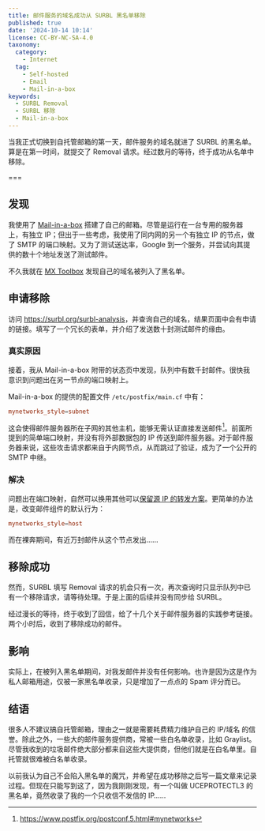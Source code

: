 ```yaml
---
title: 邮件服务的域名成功从 SURBL 黑名单移除
published: true
date: '2024-10-14 10:14'
license: CC-BY-NC-SA-4.0
taxonomy:
  category:
    - Internet
  tag:
    - Self-hosted
    - Email
    - Mail-in-a-box
keywords:
  - SURBL Removal
  - SURBL 移除
  - Mail-in-a-box
---
```


当我正式切换到自托管邮箱的第一天，邮件服务的域名就进了 SURBL 的黑名单。算是在第一时间，就提交了 Removal 请求。经过数月的等待，终于成功从名单中移除。

===

## 发现

我使用了 [Mail-in-a-box](https://mailinabox.email/) 搭建了自己的邮箱。尽管是运行在一台专用的服务器上，有独立 IP；但出于一些考虑，我使用了同内网的另一个有独立 IP 的节点，做了 SMTP 的端口映射。又为了测试送达率，Google 到一个服务，并尝试向其提供的数十个地址发送了测试邮件。

不久我就在 [MX Toolbox](https://mxtoolbox.com) 发现自己的域名被列入了黑名单。

## 申请移除

访问 <https://surbl.org/surbl-analysis>，并查询自己的域名，结果页面中会有申请的链接。填写了一个冗长的表单，并介绍了发送数十封测试邮件的缘由。

### 真实原因

接着，我从 Mail-in-a-box 附带的状态页中发现，队列中有数千封邮件。很快我意识到问题出在另一节点的端口映射上。

Mail-in-a-box 的提供的配置文件 `/etc/postfix/main.cf` 中有：

```conf
mynetworks_style=subnet
```

这会使得邮件服务器所在子网的其他主机，能够无需认证直接发送邮件[^mynetwork_style]。前面所提到的简单端口映射，并没有将外部数据包的 IP 传送到邮件服务器。对于邮件服务器来说，这些攻击请求都来自于内网节点，从而跳过了验证，成为了一个公开的 SMTP 中继。

### 解决

问题出在端口映射，自然可以换用其他可以[保留源 IP 的转发方案](https://dallas.lu/preserving-client-ip-in-iptables-port-forwarding/)。更简单的办法是，改变邮件组件的默认行为：

```conf
mynetworks_style=host
```

而在裸奔期间，有近万封邮件从这个节点发出……

## 移除成功

然而，SURBL 填写 Removal 请求的机会只有一次，再次查询时只显示队列中已有一个移除请求，请等待处理。于是上面的后续并没有同步给 SURBL。

经过漫长的等待，终于收到了回信，给了十几个关于邮件服务器的实践参考链接。两个小时后，收到了移除成功的邮件。

## 影响

实际上，在被列入黑名单期间，对我发邮件并没有任何影响。也许是因为这是作为私人邮箱用途，仅被一家黑名单收录，只是增加了一点点的 Spam 评分而已。

## 结语

很多人不建议搞自托管邮箱，理由之一就是需要耗费精力维护自己的 IP/域名 的信誉。除此之外，一些大的邮件服务提供商，常被一些白名单收录，比如 Graylist。尽管我收到的垃圾邮件绝大部分都来自这些大提供商，但他们就是在白名单里。自托管就很难被白名单收录。

以前我认为自己不会陷入黑名单的魔咒，并希望在成功移除之后写一篇文章来记录过程。但现在只能写到这了，因为我刚刚发现，有一个叫做 UCEPROTECTL3 的黑名单，竟然收录了我的一个只收信不发信的 IP……

[^mynetwork_style]: https://www.postfix.org/postconf.5.html#mynetworks